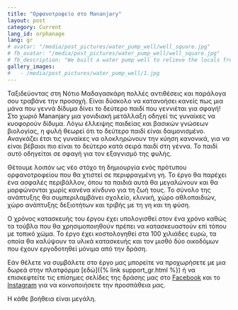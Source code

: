 ```yaml
---
title: "Ορφανοτροφείο στο Mananjary"
layout: post
category: Current
lang_id: orphanage
lang: gr
# avatar: "/media/post_pictures/water_pump_well/well_square.jpg"
# fb_avatar: "/media/post_pictures/water_pump_well/well_square.jpg"
# fb_description: "We built a water pump well to relieve the locals from the daily laboured access to clean water, a basic necessity for life support."
gallery_images:
#   - /media/post_pictures/water_pump_well/1.jpg
---
```


Ταξιδεύοντας στη Νότιο Μαδαγασκάρη πολλές αντιθέσεις και παράλογα σου τραβάνε την προσοχή. Είναι δύσκολο να κατανοήσει κανείς πως μια μάνα που γεννά δίδυμα δίνει το δεύτερο παιδί που γεννιέται για σφαγή! Στο χωριό Mananjary μια γονιδιακή μετάλλαξη οδηγεί τις γυναίκες να κυοφορούν δίδυμα. Λόγω έλλειψης παιδείας και βασικών γνώσεων βιολογίας, η φυλή θεωρεί ότι το δεύτερο παιδί είναι δαιμονισμένο. Αναγκάζει έτσι τις γυναίκες να ολοκληρώνουν την κύηση κανονικά, για να είναι βέβαιοι πιο είναι το δεύτερο κατά σειρά παιδί στη γέννα. Το παιδί αυτό οδηγείται σε σφαγή για τον εξαγνισμό της φυλής.

Θέτουμε λοιπόν ως νέο στόχο τη δημιουργία ενός πρότυπου ορφανοτροφείου που θα χτιστεί σε περιφραγμένη γη. Το έργο θα παρέχει ένα ασφαλές περιβάλλον, όπου τα παιδιά αυτά θα μεγαλώνουν και θα μορφώνονται χωρίς κανένα κίνδυνο για τη ζωή τους. Το σύνολο της ανάπτυξης θα συμπεριλαμβάνει σχολείο, κλινική, χώρο αθλοπαιδιών, χώρο ανάπτυξης δεξιοτήτων και τριβής με τη γη και τη φύση.

Ο χρόνος κατασκευής του έργου έχει υπολογισθεί στον ένα χρόνο καθώς τα τούβλα που θα χρησιμοποιηθούν πρέπει να κατασκευαστούν επί τόπου με τοπικό χώμα. Το έργο έχει κοστολογηθεί στα 100 χιλιάδες ευρώ, τα οποία θα καλύψουν τα υλικά κατασκευής και τον μισθό δύο οικοδόμων που έχουν εργοδοτηθεί μόνιμα από την δράση.

Εάν θέλετε να συμβάλετε στο έργο μας μπορείτε να προχωρήσετε με μια δωρεά στην πλατφόρμα [εδώ]({% link support_gr.html %}) ή να επισκεφτείτε τις επίσημες σελίδες της δράσης μας στο <a href="https://www.facebook.com/smsavemadagascar/">Facebook</a> και το <a href="https://www.instagram.com/sm_savemadagascar/">Instagram</a> για να κοινοποιήσετε την προσπάθεια μας.

Η κάθε βοήθεια είναι μεγάλη.